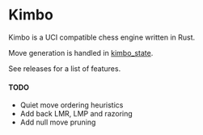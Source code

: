 # Kimbo

Kimbo is a UCI compatible chess engine written in Rust. 

Move generation is handled in [kimbo_state](https://github.com/JacquesRW/kimbo_state).

See releases for a list of features.

#### TODO
- Quiet move ordering heuristics
- Add back LMR, LMP and razoring
- Add null move pruning
